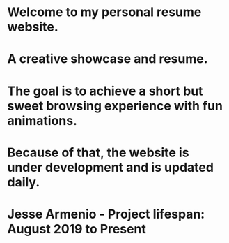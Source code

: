 # Welcome to my personal resume website.
# A creative showcase and resume.
# The goal is to achieve a short but sweet browsing experience with fun animations.
# Because of that, the website is under development and is updated daily.
# Jesse Armenio - Project lifespan: August 2019 to Present
